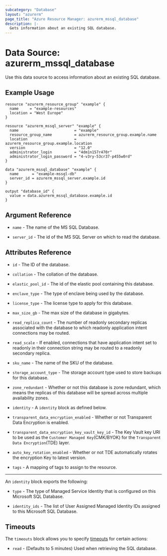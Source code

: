 ```yaml
---
subcategory: "Database"
layout: "azurerm"
page_title: "Azure Resource Manager: azurerm_mssql_database"
description: |-
  Gets information about an existing SQL database.
---
```


# Data Source: azurerm_mssql_database

Use this data source to access information about an existing SQL database.

## Example Usage

```hcl
resource "azurerm_resource_group" "example" {
  name     = "example-resources"
  location = "West Europe"
}

resource "azurerm_mssql_server" "example" {
  name                         = "example"
  resource_group_name          = azurerm_resource_group.example.name
  location                     = azurerm_resource_group.example.location
  version                      = "12.0"
  administrator_login          = "4dm1n157r470r"
  administrator_login_password = "4-v3ry-53cr37-p455w0rd"
}

data "azurerm_mssql_database" "example" {
  name      = "example-mssql-db"
  server_id = azurerm_mssql_server.example.id
}

output "database_id" {
  value = data.azurerm_mssql_database.example.id
}
```

## Argument Reference

* `name` - The name of the MS SQL Database.

* `server_id` - The id of the MS SQL Server on which to read the database.

## Attributes Reference

* `id` - The ID of the database.

* `collation` - The collation of the database.

* `elastic_pool_id` - The id of the elastic pool containing this database.

* `enclave_type` - The type of enclave being used by the database.

* `license_type` - The license type to apply for this database.

* `max_size_gb` - The max size of the database in gigabytes.

* `read_replica_count` - The number of readonly secondary replicas associated with the database to which readonly application intent connections may be routed.

* `read_scale` - If enabled, connections that have application intent set to readonly in their connection string may be routed to a readonly secondary replica.

* `sku_name` - The name of the SKU of the database.

* `storage_account_type` - The storage account type used to store backups for this database.

* `zone_redundant` - Whether or not this database is zone redundant, which means the replicas of this database will be spread across multiple availability zones.

* `identity` - A `identity` block as defined below.

* `transparent_data_encryption_enabled` - Whether or not Transparent Data Encryption is enabled.

* `transparent_data_encryption_key_vault_key_id` - The Key Vault key URI to be used as the `Customer Managed Key`(CMK/BYOK) for the `Transparent Data Encryption`(TDE) layer.

* `auto_key_rotation_enabled` - Whether or not TDE automatically rotates the encryption Key to latest version.

* `tags` -  A mapping of tags to assign to the resource.

---

An `identity` block exports the following:

* `type` - The type of Managed Service Identity that is configured on this Microsoft SQL Database.

* `identity_ids` - The list of User Assigned Managed Identity IDs assigned to this Microsoft SQL Database.

## Timeouts

The `timeouts` block allows you to specify [timeouts](https://www.terraform.io/language/resources/syntax#operation-timeouts) for certain actions:

* `read` - (Defaults to 5 minutes) Used when retrieving the SQL database.
